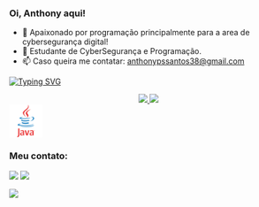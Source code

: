 ### Oi, Anthony aqui!

- 🔭 Apaixonado por programação principalmente para a area de cybersegurança digital!
- 🌱 Estudante de CyberSegurança e Programação.
- 📫 Caso queira me contatar: anthonypssantos38@gmail.com




[![Typing SVG](https://readme-typing-svg.herokuapp.com/?color=00bfbf&size=35&center=true&vCenter=true&width=1000&lines=OPA,+Bem+vindo+ao+meu+github;Eu+tenho+20+anos;E+estou+morando+no+Brasil+RS;;:%29)](https://git.io/typing-svg)

<div align="center">
  <a href="https://github.com/Anthonypssantos">
  <img height="180em" src="https://github-readme-stats.vercel.app/api?username=Anthonypssantos&show_icons=true&theme=cobalt&include_all_commits=true&count_private=true"/>
  <img height="180em" src="https://github-readme-stats.vercel.app/api/top-langs/?username=Anthonypssantos&layout=compact&langs_count=7&theme=cobalt"/>
</div>

    
  <a href="https://www.oracle.com/java/technologies/javase-documentation.html"> 
    <img align="center" alt="Tonho-JAVA" height="60" width="60" src="https://github.com/devicons/devicon/blob/master/icons/java/java-original-wordmark.svg">
  </a>
  
  <h3> Meu contato: </h3>
    
   <a href="https://www.instagram.com/tonypessato/" target="_blank"><img src="https://img.shields.io/badge/-Instagram-%23E4405F?style=for-the-badge&logo=instagram&logoColor=white" target="_blank"></a>
  <a href = "mailto:anthonypssantos38@gmail.com"><img src="https://img.shields.io/badge/Gmail-D14836?style=for-the-badge&logo=gmail&logoColor=white" target="_blank"></a>
    
   <a href="https://www.linkedin.com/in/Anthony-Pessato-094755237/" target="_blank"><img src="https://img.shields.io/badge/-LinkedIn-%230077B5?style=for-the-badge&logo=linkedin&logoColor=white" target="_blank"></a> 
  
  

  ##
  
  
  
